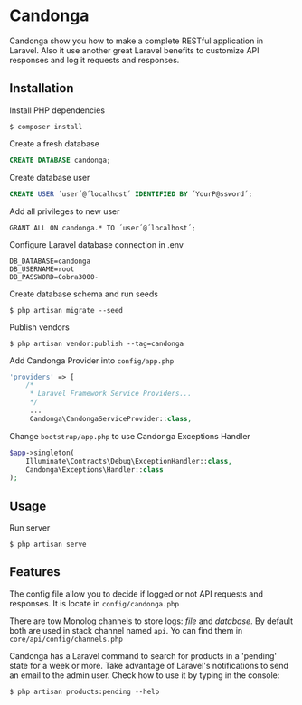 # Candonga

Candonga show you how to make a complete RESTful application in Laravel. Also it use another great Laravel benefits to customize API responses and log it requests and responses.

## Installation

Install PHP dependencies
```
$ composer install
```

Create a fresh database
```sql
CREATE DATABASE candonga; 
```

Create database user
```sql
CREATE USER ´user´@´localhost´ IDENTIFIED BY ´YourP@ssword´; 
```

Add all privileges to new user
```
GRANT ALL ON candonga.* TO ´user´@´localhost´;
```

Configure Laravel database connection in .env 

```
DB_DATABASE=candonga
DB_USERNAME=root
DB_PASSWORD=Cobra3000-
```

Create database schema and run seeds
```
$ php artisan migrate --seed
```

Publish vendors
```
$ php artisan vendor:publish --tag=candonga
```

Add Candonga Provider into `config/app.php`

```php
'providers' => [
    /*
     * Laravel Framework Service Providers...
     */
     ...
     Candonga\CandongaServiceProvider::class,
```

Change `bootstrap/app.php` to use Candonga Exceptions Handler
```php
$app->singleton(
    Illuminate\Contracts\Debug\ExceptionHandler::class,
    Candonga\Exceptions\Handler::class
);
```

## Usage
Run server
```
$ php artisan serve
```

## Features

The config file allow you to decide if logged or not API requests and responses. It is locate in `config/candonga.php`

There are tow Monolog channels to store logs: *file* and *database*. By default both are used in stack channel named `api`. Yo can find them in `core/api/config/channels.php`

Candonga has a Laravel command to search for products in a 'pending' state for a week or more. Take advantage of Laravel's notifications to send an email to the admin user. Check how to use it by typing in the console:
```
$ php artisan products:pending --help
```



